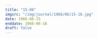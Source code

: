 ```yaml
---
title: "15-06"
imgsrc: "/img/journal/1966/06/15-16.jpg"
date: 1966-06-15
enddate: 1966-06-16
draft: false
---
```


<!-- fix pre-formatted input -->
